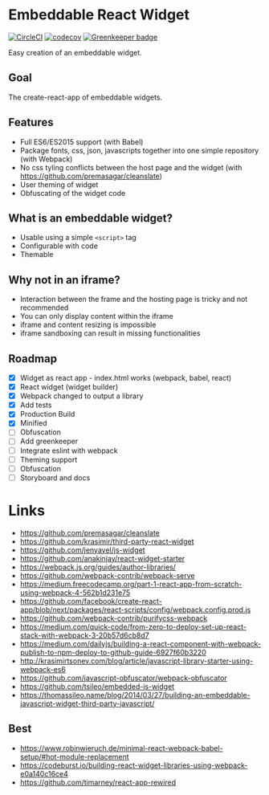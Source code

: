# Embeddable React Widget

[![CircleCI](https://circleci.com/gh/seriousben/embeddable-react-widget.svg?style=svg)](https://circleci.com/gh/seriousben/embeddable-react-widget)
[![codecov](https://codecov.io/gh/seriousben/embeddable-react-widget/branch/master/graph/badge.svg)](https://codecov.io/gh/seriousben/embeddable-react-widget) [![Greenkeeper badge](https://badges.greenkeeper.io/seriousben/embeddable-react-widget.svg)](https://greenkeeper.io/)

Easy creation of an embeddable widget.

## Goal

The create-react-app of embeddable widgets.

## Features

* Full ES6/ES2015 support (with Babel)
* Package fonts, css, json, javascripts together into one simple repository (with Webpack)
* No css tyling conflicts between the host page and the widget (with https://github.com/premasagar/cleanslate)
* User theming of widget
* Obfuscating of the widget code

## What is an embeddable widget?

* Usable using a simple `<script>` tag
* Configurable with code
* Themable

## Why not in an iframe?

* Interaction between the frame and the hosting page is tricky and not recommended
* You can only display content within the iframe
* iframe and content resizing is impossible
* iframe sandboxing can result in missing functionalities

## Roadmap

- [x] Widget as react app - index.html works (webpack, babel, react)
- [x] React widget (widget builder)
- [x] Webpack changed to output a library
- [x] Add tests
- [x] Production Build
- [x] Minified
- [ ] Obfuscation
- [ ] Add greenkeeper
- [ ] Integrate eslint with webpack
- [ ] Theming support
- [ ] Obfuscation
- [ ] Storyboard and docs

# Links
* https://github.com/premasagar/cleanslate
* https://github.com/krasimir/third-party-react-widget
* https://github.com/jenyayel/js-widget
* https://github.com/anakinjay/react-widget-starter
* https://webpack.js.org/guides/author-libraries/
* https://github.com/webpack-contrib/webpack-serve
* https://medium.freecodecamp.org/part-1-react-app-from-scratch-using-webpack-4-562b1d231e75
* https://github.com/facebook/create-react-app/blob/next/packages/react-scripts/config/webpack.config.prod.js
* https://github.com/webpack-contrib/purifycss-webpack
* https://medium.com/quick-code/from-zero-to-deploy-set-up-react-stack-with-webpack-3-20b57d6cb8d7
* https://medium.com/dailyjs/building-a-react-component-with-webpack-publish-to-npm-deploy-to-github-guide-6927f60b3220
* http://krasimirtsonev.com/blog/article/javascript-library-starter-using-webpack-es6
* https://github.com/javascript-obfuscator/webpack-obfuscator
* https://github.com/tsileo/embedded-js-widget
* https://thomassileo.name/blog/2014/03/27/building-an-embeddable-javascript-widget-third-party-javascript/

## Best
* https://www.robinwieruch.de/minimal-react-webpack-babel-setup/#hot-module-replacement
* https://codeburst.io/building-react-widget-libraries-using-webpack-e0a140c16ce4
* https://github.com/timarney/react-app-rewired
